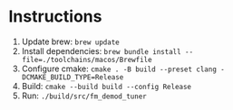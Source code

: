 # Instructions
1. Update brew: ```brew update```
2. Install dependencies: ```brew bundle install --file=./toolchains/macos/Brewfile```
3. Configure cmake: ```cmake . -B build --preset clang -DCMAKE_BUILD_TYPE=Release```
4. Build: ```cmake --build build --config Release```
5. Run: ```./build/src/fm_demod_tuner```
